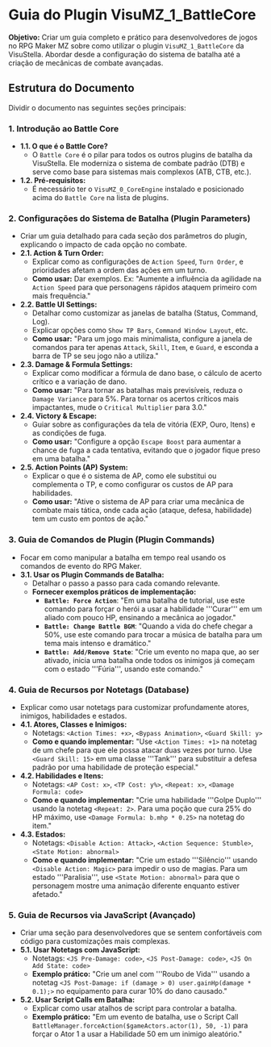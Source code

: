 # Guia do Plugin VisuMZ_1_BattleCore

**Objetivo:** Criar um guia completo e prático para desenvolvedores de jogos no RPG Maker MZ sobre como utilizar o plugin `VisuMZ_1_BattleCore` da VisuStella. Abordar desde a configuração do sistema de batalha até a criação de mecânicas de combate avançadas.

## Estrutura do Documento

Dividir o documento nas seguintes seções principais:

### **1. Introdução ao Battle Core**

- **1.1. O que é o Battle Core?**
  - O `Battle Core` é o pilar para todos os outros plugins de batalha da VisuStella. Ele moderniza o sistema de combate padrão (DTB) e serve como base para sistemas mais complexos (ATB, CTB, etc.).
- **1.2. Pré-requisitos:**
  - É necessário ter o `VisuMZ_0_CoreEngine` instalado e posicionado acima do `Battle Core` na lista de plugins.

### **2. Configurações do Sistema de Batalha (Plugin Parameters)**

- Criar um guia detalhado para cada seção dos parâmetros do plugin, explicando o impacto de cada opção no combate.
- **2.1. Action & Turn Order:**
  - Explicar como as configurações de `Action Speed`, `Turn Order`, e prioridades afetam a ordem das ações em um turno.
  - **Como usar:** Dar exemplos. Ex: "Aumente a influência da agilidade na `Action Speed` para que personagens rápidos ataquem primeiro com mais frequência."
- **2.2. Battle UI Settings:**
  - Detalhar como customizar as janelas de batalha (Status, Command, Log).
  - Explicar opções como `Show TP Bars`, `Command Window Layout`, etc.
  - **Como usar:** "Para um jogo mais minimalista, configure a janela de comandos para ter apenas `Attack`, `Skill`, `Item`, e `Guard`, e esconda a barra de TP se seu jogo não a utiliza."
- **2.3. Damage & Formula Settings:**
  - Explicar como modificar a fórmula de dano base, o cálculo de acerto crítico e a variação de dano.
  - **Como usar:** "Para tornar as batalhas mais previsíveis, reduza o `Damage Variance` para 5%. Para tornar os acertos críticos mais impactantes, mude o `Critical Multiplier` para 3.0."
- **2.4. Victory & Escape:**
  - Guiar sobre as configurações da tela de vitória (EXP, Ouro, Itens) e as condições de fuga.
  - **Como usar:** "Configure a opção `Escape Boost` para aumentar a chance de fuga a cada tentativa, evitando que o jogador fique preso em uma batalha."
- **2.5. Action Points (AP) System:**
  - Explicar o que é o sistema de AP, como ele substitui ou complementa o TP, e como configurar os custos de AP para habilidades.
  - **Como usar:** "Ative o sistema de AP para criar uma mecânica de combate mais tática, onde cada ação (ataque, defesa, habilidade) tem um custo em pontos de ação."

### **3. Guia de Comandos de Plugin (Plugin Commands)**

- Focar em como manipular a batalha em tempo real usando os comandos de evento do RPG Maker.
- **3.1. Usar os Plugin Commands de Batalha:**
  - Detalhar o passo a passo para cada comando relevante.
  - **Fornecer exemplos práticos de implementação:**
    - **`Battle: Force Action`**: "Em uma batalha de tutorial, use este comando para forçar o herói a usar a habilidade '''Curar''' em um aliado com pouco HP, ensinando a mecânica ao jogador."
    - **`Battle: Change Battle BGM`**: "Quando a vida do chefe chegar a 50%, use este comando para trocar a música de batalha para um tema mais intenso e dramático."
    - **`Battle: Add/Remove State`**: "Crie um evento no mapa que, ao ser ativado, inicia uma batalha onde todos os inimigos já começam com o estado '''Fúria''', usando este comando."

### **4. Guia de Recursos por Notetags (Database)**

- Explicar como usar notetags para customizar profundamente atores, inimigos, habilidades e estados.
- **4.1. Atores, Classes e Inimigos:**
  - Notetags: `<Action Times: +x>`, `<Bypass Animation>`, `<Guard Skill: y>`
  - **Como e quando implementar:** "Use `<Action Times: +1>` na notetag de um chefe para que ele possa atacar duas vezes por turno. Use `<Guard Skill: 15>` em uma classe '''Tank''' para substituir a defesa padrão por uma habilidade de proteção especial."
- **4.2. Habilidades e Itens:**
  - Notetags: `<AP Cost: x>`, `<TP Cost: y%>`, `<Repeat: x>`, `<Damage Formula: code>`
  - **Como e quando implementar:** "Crie uma habilidade '''Golpe Duplo''' usando la notetag `<Repeat: 2>`. Para uma poção que cura 25% do HP máximo, use `<Damage Formula: b.mhp * 0.25>` na notetag do item."
- **4.3. Estados:**
  - Notetags: `<Disable Action: Attack>`, `<Action Sequence: Stumble>`, `<State Motion: abnormal>`
  - **Como e quando implementar:** "Crie um estado '''Silêncio''' usando `<Disable Action: Magic>` para impedir o uso de magias. Para um estado '''Paralisia''', use `<State Motion: abnormal>` para que o personagem mostre uma animação diferente enquanto estiver afetado."

### **5. Guia de Recursos via JavaScript (Avançado)**

- Criar uma seção para desenvolvedores que se sentem confortáveis com código para customizações mais complexas.
- **5.1. Usar Notetags com JavaScript:**
  - Notetags: `<JS Pre-Damage: code>`, `<JS Post-Damage: code>`, `<JS On Add State: code>`
  - **Exemplo prático:** "Crie um anel com '''Roubo de Vida''' usando a notetag `<JS Post-Damage: if (damage > 0) user.gainHp(damage * 0.1);>` no equipamento para curar 10% do dano causado."
- **5.2. Usar Script Calls em Batalha:**
  - Explicar como usar atalhos de script para controlar a batalha.
  - **Exemplo prático:** "Em um evento de batalha, use o Script Call `BattleManager.forceAction($gameActors.actor(1), 50, -1)` para forçar o Ator 1 a usar a Habilidade 50 em um inimigo aleatório."
